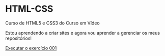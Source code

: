# HTML-CSS
 Curso de HTML5 e CSS3 do Curso em Vídeo

 Estou aprendendo a criar sites e agora vou aprender a gerenciar os meus repositórios!

 <a href="https://thalitamanca.github.io/HTML-CSS/EXERCICIOS/ex001/index.html">Executar o exercício 001</a>
 
